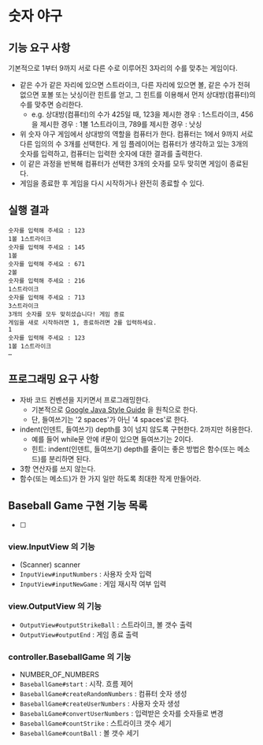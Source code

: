# 숫자 야구

## 기능 요구 사항
기본적으로 1부터 9까지 서로 다른 수로 이루어진 3자리의 수를 맞추는 게임이다.
- 같은 수가 같은 자리에 있으면 스트라이크, 다른 자리에 있으면 볼, 같은 수가 전혀 없으면 포볼 또는 낫싱이란 힌트를 얻고, 그 힌트를 이용해서 먼저 상대방(컴퓨터)의 수를 맞추면 승리한다. 
  - e.g. 상대방(컴퓨터)의 수가 425일 때, 123을 제시한 경우 : 1스트라이크, 456을 제시한 경우 : 1볼 1스트라이크, 789를 제시한 경우 : 낫싱
- 위 숫자 야구 게임에서 상대방의 역할을 컴퓨터가 한다. 컴퓨터는 1에서 9까지 서로 다른 임의의 수 3개를 선택한다. 게 임 플레이어는 컴퓨터가 생각하고 있는 3개의 숫자를 입력하고, 컴퓨터는 입력한 숫자에 대한 결과를 출력한다.
- 이 같은 과정을 반복해 컴퓨터가 선택한 3개의 숫자를 모두 맞히면 게임이 종료된다.
- 게임을 종료한 후 게임을 다시 시작하거나 완전히 종료할 수 있다.

## 실행 결과
```
숫자를 입력해 주세요 : 123
1볼 1스트라이크
숫자를 입력해 주세요 : 145
1볼
숫자를 입력해 주세요 : 671
2볼
숫자를 입력해 주세요 : 216
1스트라이크
숫자를 입력해 주세요 : 713
3스트라이크
3개의 숫자를 모두 맞히셨습니다! 게임 종료
게임을 새로 시작하려면 1, 종료하려면 2를 입력하세요.
1
숫자를 입력해 주세요 : 123
1볼 1스트라이크
…
```

## 프로그래밍 요구 사항
- 자바 코드 컨벤션을 지키면서 프로그래밍한다. 
  - 기본적으로 [Google Java Style Guide](https://google.github.io/styleguide/javaguide.html) 을 원칙으로 한다. 
  - 단, 들여쓰기는 '2 spaces'가 아닌 '4 spaces'로 한다.
- indent(인덴트, 들여쓰기) depth를 3이 넘지 않도록 구현한다. 2까지만 허용한다. 
  - 예를 들어 while문 안에 if문이 있으면 들여쓰기는 2이다. 
  - 힌트: indent(인덴트, 들여쓰기) depth를 줄이는 좋은 방법은 함수(또는 메소드)를 분리하면 된다.
- 3항 연산자를 쓰지 않는다.
- 함수(또는 메소드)가 한 가지 일만 하도록 최대한 작게 만들어라.

## Baseball Game 구현 기능 목록
- [ ]

### view.InputView 의 기능
- (Scanner) scanner
- `InputView#inputNumbers` : 사용자 숫자 입력
- `InputView#inputNewGame` : 게임 재시작 여부 입력

### view.OutputView 의 기능
- `OutputView#outputStrikeBall` : 스트라이크, 볼 갯수 출력
- `OutputView#outputEnd` : 게임 종료 출력

### controller.BaseballGame 의 기능
- NUMBER_OF_NUMBERS
- `BaseballGame#start` : 시작. 흐름 제어
- `BaseballGame#createRandomNumbers` : 컴퓨터 숫자 생성
- `BaseballGame#createUserNumbers` : 사용자 숫자 생성
- `BasebalLGame#convertUserNumbers` : 입력받은 숫자를 숫자들로 변경
- `BaseballGame#countStrike` : 스트라이크 갯수 세기
- `BaseballGame#countBall` : 볼 갯수 세기
